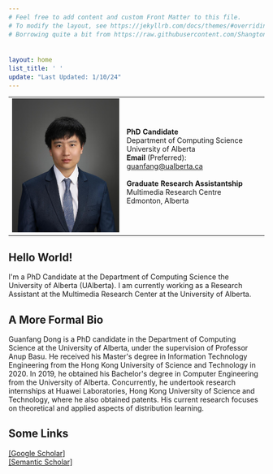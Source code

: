 ```yaml
---
# Feel free to add content and custom Front Matter to this file.
# To modify the layout, see https://jekyllrb.com/docs/themes/#overriding-theme-defaults
# Borrowing quite a bit from https://raw.githubusercontent.com/ShangtongZhang/ShangtongZhang.github.io/master/index.md


layout: home
list_title: ' '
update: "Last Updated: 1/10/24"
---
```



<table class="personal-info">
    <tbody>
        <tr>
        <td>
            <img src="/assets/profile.jpg" width="225" title="NYE'23 in Ottawa with family">
        </td>
        <td>
            <p>
                <b>PhD Candidate</b><br>
                Department of Computing Science <br>
                University of Alberta <br>
                <b>Email</b> (Preferred): <a href="guanfang@ualberta.ca">guanfang@ualberta.ca </a> <br>
                <br>
                <b>Graduate Research Assistantship</b> <br>
                Multimedia Research Centre <br>
                Edmonton, Alberta<br>
                <!-- <b>Email</b>: <a href="keith.g.mills@huawei.com">keith.g.mills@huawei.com </a> <br> -->
            </p>
        </td>
        </tr>
    </tbody>
</table>

## Hello World!
I'm a PhD Candidate at the Department of Computing Science the University of Alberta (UAlberta).
I am currently working as a Research Assistant at the Multimedia Research Center at the University of Alberta.

## A More Formal Bio
Guanfang Dong is a PhD candidate in the Department of Computing Science at the University of Alberta, under the supervision of Professor Anup Basu. He received his Master's degree in Information Technology Engineering from the Hong Kong University of Science and Technology in 2020. In 2019, he obtained his Bachelor's degree in Computer Engineering from the University of Alberta. Concurrently, he undertook research internships at Huawei Laboratories, Hong Kong University of Science and Technology, where he also obtained patents. His current research focuses on theoretical and applied aspects of distribution learning.

## Some Links
[[Google Scholar]](https://scholar.google.com/citations?user=r1jhMLEAAAAJ&hl=en&oi=ao)<br>
[[Semantic Scholar]](https://www.semanticscholar.org/author/Guanfang-Dong/1845863345)<br>

<div style="width:0px; margin:auto 0;">
<script type='text/javascript' id='clustrmaps' src='//cdn.clustrmaps.com/map_v2.js?cl=ffffff&w=222&t=m&d=N-UhLNh1aPr-MNvJ51WE7W80gYu6JH8niQ-sYwR71Tk&co=2d78ad&cmo=3acc3a&cmn=ff5353&ct=ffffff'></script>
</div>
